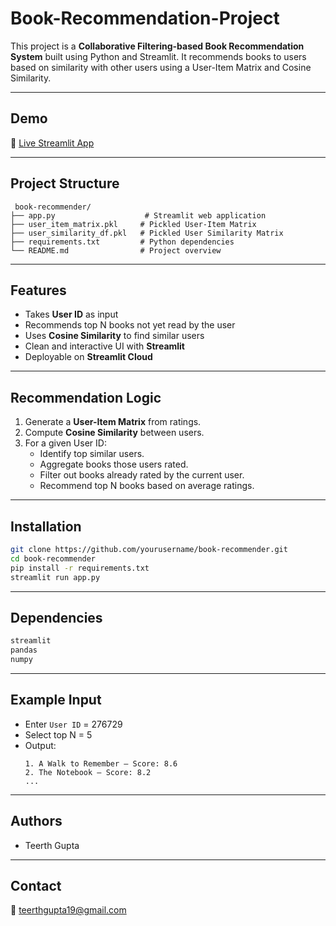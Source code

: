 # Book-Recommendation-Project

This project is a **Collaborative Filtering-based Book Recommendation System** built using Python and Streamlit. It recommends books to users based on similarity with other users using a User-Item Matrix and Cosine Similarity.

---

##  Demo
🔗 [Live Streamlit App](https://your-streamlit-app-link.streamlit.app)

---

##  Project Structure

```
 book-recommender/
├── app.py                    # Streamlit web application
├── user_item_matrix.pkl     # Pickled User-Item Matrix
├── user_similarity_df.pkl   # Pickled User Similarity Matrix
├── requirements.txt         # Python dependencies
└── README.md                # Project overview
```

---

##  Features

- Takes **User ID** as input
- Recommends top N books not yet read by the user
- Uses **Cosine Similarity** to find similar users
- Clean and interactive UI with **Streamlit**
- Deployable on **Streamlit Cloud**

---

##  Recommendation Logic

1. Generate a **User-Item Matrix** from ratings.
2. Compute **Cosine Similarity** between users.
3. For a given User ID:
   - Identify top similar users.
   - Aggregate books those users rated.
   - Filter out books already rated by the current user.
   - Recommend top N books based on average ratings.

---

##  Installation

```bash
git clone https://github.com/yourusername/book-recommender.git
cd book-recommender
pip install -r requirements.txt
streamlit run app.py
```

---

##  Dependencies

```txt
streamlit
pandas
numpy
```

---

##  Example Input

- Enter `User ID` = 276729
- Select top N = 5
- Output:
  ```
  1. A Walk to Remember — Score: 8.6
  2. The Notebook — Score: 8.2
  ...
  ```

---

##  Authors

- Teerth Gupta  

---

##  Contact

📧 teerthgupta19@gmail.com

